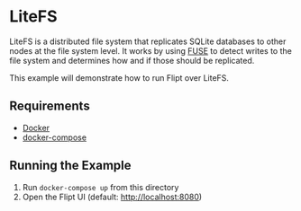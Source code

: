 # LiteFS

LiteFS is a distributed file system that replicates SQLite databases to other nodes at the file system level. It works by using [FUSE](https://www.kernel.org/doc/html/next/filesystems/fuse.html) to detect writes to the file system and determines how and if those should be replicated.

This example will demonstrate how to run Flipt over LiteFS.

## Requirements

- [Docker](https://www.docker.com/)
- [docker-compose](https://docs.docker.com/compose/install/)

## Running the Example

1. Run `docker-compose up` from this directory
1. Open the Flipt UI (default: [http://localhost:8080](http://localhost:8080))
